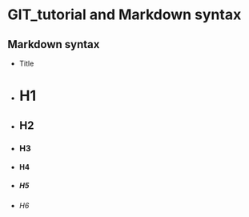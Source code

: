 # GIT_tutorial and Markdown syntax
## Markdown syntax

- Title
- # H1
- ## H2
- ### H3
- #### H4
- ##### H5
- ###### H6

